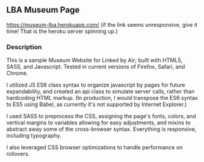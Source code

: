 ## LBA Museum Page
<a href="https://museum-lba.herokuapp.com/">https://museum-lba.herokuapp.com/</a> (if the link seems unresponsive, give it time! That is the heroku server spinning up.)


### Description
This is a sample Museum Website for Linked by Air; built with HTML5, SASS, and Javascript. Tested in current versions of Firefox, Safari, and Chrome.

I utilized JS ES6 class syntax to organize javascript by pages for future expandability, and created an api class to simulate server calls, rather than hardcoding HTML markup. (In production, I would transpose the ES6 syntax to ES5 using Babel, as currently it's not supported by Internet Explorer.)

I used SASS to preprocess the CSS, assigning the page's fonts, colors, and vertical margins to variables allowing for easy adjustments, and mixins to abstract away some of the cross-browser syntax. Everything is responsive, including typography.

I also leveraged CSS browser optimizations to handle performance on rollovers.
